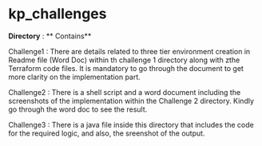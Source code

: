 # kp_challenges
**Directory** :  ** Contains**  

Challenge1 : There are details related to three tier environment creation in Readme file (Word Doc) within th challenge 1 directory along with zthe Terraform code files. It is mandatory to go through the document to get more clarity on the implementation part.

Challenge2 : There is a shell script and a word document including the screenshots of the implementation within the Challenge 2 directory. Kindly go through the word doc to see the result.

Challenge3 : There is a java file inside this directory that includes the code for the required logic, and also, the sreenshot of the output. 
